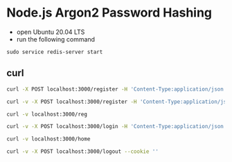 # Node.js Argon2 Password Hashing

- open Ubuntu 20.04 LTS
- run the following command

```
sudo service redis-server start
```

## curl

```sh
curl -X POST localhost:3000/register -H 'Content-Type:application/json' \ -d '{"email":"johndoe@gmail.com", "name":"johndoe", "password":"Password123", "passwordConfirmation":"Password123"}'
```

```sh
curl -v -X POST localhost:3000/register -H 'Content-Type:application/json' --cookie 'sid=s%3A8p17J1sXiZPgIVS2JPAQUEKdkew8Mkqq.D1dz9nn4QUh3wvnQWvwbPHzb7neLXDD8v%2BnBEYA0zSE'
```

```sh
curl -v localhost:3000/reg
```

```sh
curl -v -X POST localhost:3000/login -H 'Content-Type:application/json' -d '{"email":"johndoe@gmail.com", "password":"Password123"}'
```

```sh
curl -v localhost:3000/home
```

```sh
curl -v -X POST localhost:3000/logout --cookie ''
```
